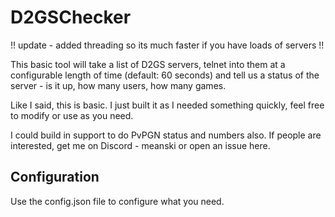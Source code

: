 # D2GSChecker

!! update - added threading so its much faster if you have loads of servers !!

This basic tool will take a list of D2GS servers, telnet into them at a configurable length of time (default: 60 seconds) and tell us a status of the server - is it up, how many users, how many games.

Like I said, this is basic. I just built it as I needed something quickly, feel free to modify or use as you need.

I could build in support to do PvPGN status and numbers also. If people are interested, get me on Discord - meanski or open an issue here.

## Configuration

Use the config.json file to configure what you need.